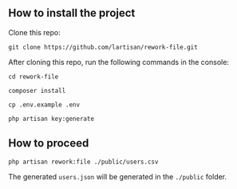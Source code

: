 ## How to install the project

Clone this repo:
```shell
git clone https://github.com/lartisan/rework-file.git
```

After cloning this repo, run the following commands in the console:
```shell
cd rework-file

composer install

cp .env.example .env

php artisan key:generate
```

## How to proceed


```shell
php artisan rework:file ./public/users.csv 
```

The generated `users.json` will be generated in the `./public` folder.
